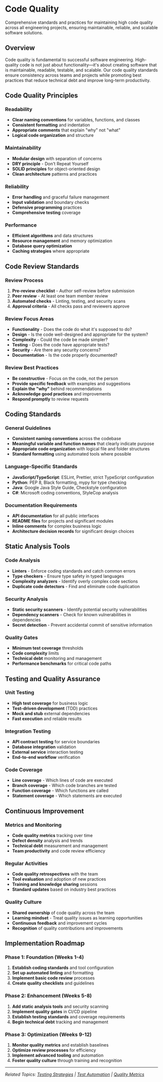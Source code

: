 # Code Quality

Comprehensive standards and practices for maintaining high code quality across all engineering projects, ensuring maintainable, reliable, and scalable software solutions.

## Overview

Code quality is fundamental to successful software engineering. High-quality code is not just about functionality—it's about creating software that is maintainable, readable, testable, and scalable. Our code quality standards ensure consistency across teams and projects while promoting best practices that reduce technical debt and improve long-term productivity.

## Code Quality Principles

### Readability
- **Clear naming conventions** for variables, functions, and classes
- **Consistent formatting** and indentation
- **Appropriate comments** that explain "why" not "what"
- **Logical code organization** and structure

### Maintainability
- **Modular design** with separation of concerns
- **DRY principle** - Don't Repeat Yourself
- **SOLID principles** for object-oriented design
- **Clean architecture** patterns and practices

### Reliability
- **Error handling** and graceful failure management
- **Input validation** and boundary checks
- **Defensive programming** practices
- **Comprehensive testing** coverage

### Performance
- **Efficient algorithms** and data structures
- **Resource management** and memory optimization
- **Database query optimization**
- **Caching strategies** where appropriate

## Code Review Standards

### Review Process
1. **Pre-review checklist** - Author self-review before submission
2. **Peer review** - At least one team member review
3. **Automated checks** - Linting, testing, and security scans
4. **Approval criteria** - All checks pass and reviewers approve

### Review Focus Areas
- **Functionality** - Does the code do what it's supposed to do?
- **Design** - Is the code well-designed and appropriate for the system?
- **Complexity** - Could the code be made simpler?
- **Testing** - Does the code have appropriate tests?
- **Security** - Are there any security concerns?
- **Documentation** - Is the code properly documented?

### Review Best Practices
- **Be constructive** - Focus on the code, not the person
- **Provide specific feedback** with examples and suggestions
- **Explain the "why"** behind recommendations
- **Acknowledge good practices** and improvements
- **Respond promptly** to review requests

## Coding Standards

### General Guidelines
- **Consistent naming conventions** across the codebase
- **Meaningful variable and function names** that clearly indicate purpose
- **Appropriate code organization** with logical file and folder structures
- **Standard formatting** using automated tools where possible

### Language-Specific Standards
- **JavaScript/TypeScript**: ESLint, Prettier, strict TypeScript configuration
- **Python**: PEP 8, Black formatting, mypy for type checking
- **Java**: Google Java Style Guide, Checkstyle configuration
- **C#**: Microsoft coding conventions, StyleCop analysis

### Documentation Requirements
- **API documentation** for all public interfaces
- **README files** for projects and significant modules
- **Inline comments** for complex business logic
- **Architecture decision records** for significant design choices

## Static Analysis Tools

### Code Analysis
- **Linters** - Enforce coding standards and catch common errors
- **Type checkers** - Ensure type safety in typed languages
- **Complexity analyzers** - Identify overly complex code sections
- **Duplicate code detectors** - Find and eliminate code duplication

### Security Analysis
- **Static security scanners** - Identify potential security vulnerabilities
- **Dependency scanners** - Check for known vulnerabilities in dependencies
- **Secret detection** - Prevent accidental commit of sensitive information

### Quality Gates
- **Minimum test coverage** thresholds
- **Code complexity** limits
- **Technical debt** monitoring and management
- **Performance benchmarks** for critical code paths

## Testing and Quality Assurance

### Unit Testing
- **High test coverage** for business logic
- **Test-driven development** (TDD) practices
- **Mock and stub** external dependencies
- **Fast execution** and reliable results

### Integration Testing
- **API contract testing** for service boundaries
- **Database integration** validation
- **External service** interaction testing
- **End-to-end workflow** verification

### Code Coverage
- **Line coverage** - Which lines of code are executed
- **Branch coverage** - Which code branches are tested
- **Function coverage** - Which functions are called
- **Statement coverage** - Which statements are executed

## Continuous Improvement

### Metrics and Monitoring
- **Code quality metrics** tracking over time
- **Defect density** analysis and trends
- **Technical debt** measurement and management
- **Team productivity** and code review efficiency

### Regular Activities
- **Code quality retrospectives** with the team
- **Tool evaluation** and adoption of new practices
- **Training and knowledge sharing** sessions
- **Standard updates** based on industry best practices

### Quality Culture
- **Shared ownership** of code quality across the team
- **Learning mindset** - Treat quality issues as learning opportunities
- **Continuous feedback** and improvement cycles
- **Recognition** of quality contributions and improvements

## Implementation Roadmap

### Phase 1: Foundation (Weeks 1-4)
1. **Establish coding standards** and tool configuration
2. **Set up automated linting** and formatting
3. **Implement basic code review** processes
4. **Create quality checklists** and guidelines

### Phase 2: Enhancement (Weeks 5-8)
1. **Add static analysis tools** and security scanning
2. **Implement quality gates** in CI/CD pipeline
3. **Establish testing standards** and coverage requirements
4. **Begin technical debt** tracking and management

### Phase 3: Optimization (Weeks 9-12)
1. **Monitor quality metrics** and establish baselines
2. **Optimize review processes** for efficiency
3. **Implement advanced tooling** and automation
4. **Foster quality culture** through training and recognition

---

*Related Topics: [Testing Strategies](./testing-strategies.md) | [Test Automation](./test-automation.md) | [Quality Metrics](./quality-metrics.md)*